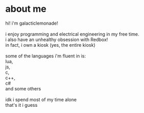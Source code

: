 # about me
hi! i'm galacticlemonade!
<br><br>
i enjoy programming and electrical engineering in my free time.
<br>
i also have an unhealthy obsession with Redbox!
<br>
in fact, i own a kiosk (yes, the entire kiosk)
<br>
<br>
some of the languages i'm fluent in is:
<br>
lua,
<br>
js,
<br>
c,
<br>
c++,
<br>
c#
<br>
and some others
<br><br>
idk i spend most of my time alone
<br>
that's it i guess
